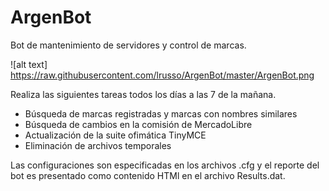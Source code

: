 # ArgenBot

Bot de mantenimiento de servidores y control de marcas.

![alt text] https://raw.githubusercontent.com/lrusso/ArgenBot/master/ArgenBot.png

Realiza las siguientes tareas todos los días a las 7 de la mañana.

- Búsqueda de marcas registradas y marcas con nombres similares
- Búsqueda de cambios en la comisión de MercadoLibre
- Actualización de la suite ofimática TinyMCE
- Eliminación de archivos temporales

Las configuraciones son especificadas en los archivos .cfg y el reporte del bot es presentado como contenido HTMl en el archivo Results.dat.
